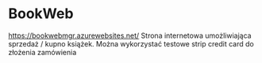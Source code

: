 # BookWeb
https://bookwebmgr.azurewebsites.net/ 
Strona internetowa umożliwiająca sprzedaż / kupno książek. Można wykorzystać testowe strip credit card do złożenia zamówienia 
